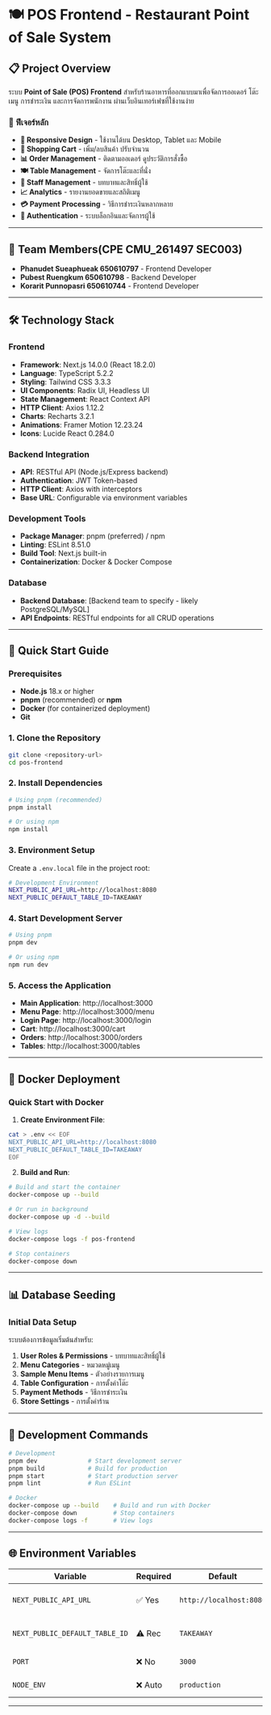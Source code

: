 # 🍽️ POS Frontend - Restaurant Point of Sale System

## 📋 Project Overview

ระบบ **Point of Sale (POS) Frontend** สำหรับร้านอาหารที่ออกแบบมาเพื่อจัดการออเดอร์ โต๊ะ เมนู การชำระเงิน และการจัดการพนักงาน ผ่านเว็บอินเทอร์เฟซที่ใช้งานง่าย

### 🎯 ฟีเจอร์หลัก

- **📱 Responsive Design** - ใช้งานได้บน Desktop, Tablet และ Mobile
- **🛒 Shopping Cart** - เพิ่ม/ลบสินค้า ปรับจำนวน
- **📊 Order Management** - ติดตามออเดอร์ ดูประวัติการสั่งซื้อ
- **🍽️ Table Management** - จัดการโต๊ะและที่นั่ง
- **👥 Staff Management** - บทบาทและสิทธิ์ผู้ใช้
- **📈 Analytics** - รายงานยอดขายและสถิติเมนู
- **💳 Payment Processing** - วิธีการชำระเงินหลากหลาย
- **🔐 Authentication** - ระบบล็อกอินและจัดการผู้ใช้

---

## 👥 Team Members(CPE CMU_261497 SEC003)

- **Phanudet Sueaphueak 650610797** - Frontend Developer
- **Pubest Ruengkum 650610798** - Backend Developer
- **Korarit Punnopasri 650610744** - Frontend Developer

---

## 🛠️ Technology Stack

### Frontend

- **Framework**: Next.js 14.0.0 (React 18.2.0)
- **Language**: TypeScript 5.2.2
- **Styling**: Tailwind CSS 3.3.3
- **UI Components**: Radix UI, Headless UI
- **State Management**: React Context API
- **HTTP Client**: Axios 1.12.2
- **Charts**: Recharts 3.2.1
- **Animations**: Framer Motion 12.23.24
- **Icons**: Lucide React 0.284.0

### Backend Integration

- **API**: RESTful API (Node.js/Express backend)
- **Authentication**: JWT Token-based
- **HTTP Client**: Axios with interceptors
- **Base URL**: Configurable via environment variables

### Development Tools

- **Package Manager**: pnpm (preferred) / npm
- **Linting**: ESLint 8.51.0
- **Build Tool**: Next.js built-in
- **Containerization**: Docker & Docker Compose

### Database

- **Backend Database**: [Backend team to specify - likely PostgreSQL/MySQL]
- **API Endpoints**: RESTful endpoints for all CRUD operations

---

## 🚀 Quick Start Guide

### Prerequisites

- **Node.js** 18.x or higher
- **pnpm** (recommended) or **npm**
- **Docker** (for containerized deployment)
- **Git**

### 1. Clone the Repository

```bash
git clone <repository-url>
cd pos-frontend
```

### 2. Install Dependencies

```bash
# Using pnpm (recommended)
pnpm install

# Or using npm
npm install
```

### 3. Environment Setup

Create a `.env.local` file in the project root:

```bash
# Development Environment
NEXT_PUBLIC_API_URL=http://localhost:8080
NEXT_PUBLIC_DEFAULT_TABLE_ID=TAKEAWAY
```

### 4. Start Development Server

```bash
# Using pnpm
pnpm dev

# Or using npm
npm run dev
```

### 5. Access the Application

- **Main Application**: http://localhost:3000
- **Menu Page**: http://localhost:3000/menu
- **Login Page**: http://localhost:3000/login
- **Cart**: http://localhost:3000/cart
- **Orders**: http://localhost:3000/orders
- **Tables**: http://localhost:3000/tables

---

## 🐳 Docker Deployment

### Quick Start with Docker

1. **Create Environment File**:

```bash
cat > .env << EOF
NEXT_PUBLIC_API_URL=http://localhost:8080
NEXT_PUBLIC_DEFAULT_TABLE_ID=TAKEAWAY
EOF
```

2. **Build and Run**:

```bash
# Build and start the container
docker-compose up --build

# Or run in background
docker-compose up -d --build

# View logs
docker-compose logs -f pos-frontend

# Stop containers
docker-compose down
```

---

## 📊 Database Seeding

### Initial Data Setup

ระบบต้องการข้อมูลเริ่มต้นสำหรับ:

1. **User Roles & Permissions** - บทบาทและสิทธิ์ผู้ใช้
2. **Menu Categories** - หมวดหมู่เมนู
3. **Sample Menu Items** - ตัวอย่างรายการเมนู
4. **Table Configuration** - การตั้งค่าโต๊ะ
5. **Payment Methods** - วิธีการชำระเงิน
6. **Store Settings** - การตั้งค่าร้าน

---

## 🔧 Development Commands

```bash
# Development
pnpm dev              # Start development server
pnpm build            # Build for production
pnpm start            # Start production server
pnpm lint             # Run ESLint

# Docker
docker-compose up --build    # Build and run with Docker
docker-compose down          # Stop containers
docker-compose logs -f       # View logs
```

---

## 🌐 Environment Variables

| Variable                       | Required | Default                 | Description              |
| ------------------------------ | -------- | ----------------------- | ------------------------ |
| `NEXT_PUBLIC_API_URL`          | ✅ Yes   | `http://localhost:8080` | Backend API base URL     |
| `NEXT_PUBLIC_DEFAULT_TABLE_ID` | ⚠️ Rec   | `TAKEAWAY`              | Default table for orders |
| `PORT`                         | ❌ No    | `3000`                  | Container port           |
| `NODE_ENV`                     | ❌ Auto  | `production`            | Node environment         |

---
